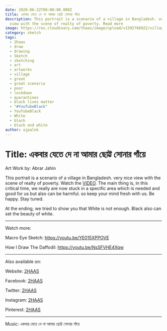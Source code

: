 ```yaml
---
date: 2020-06-22T00:00:00.000Z
title: একবার যেতে দে না আমার ছোট্ট সোনার গাঁয়ে
description: This portrait is a scenario of a village in Bangladesh. very nice
  view with the scene of realty of poverty. Read more
image: https://res.cloudinary.com/thaas/image/upload/v1592766922/village_temp_ekiqyd.jpg
category: sketch
tags:
  - 2haas
  - draw
  - drawing
  - Sketch
  - sketching
  - art
  - artworks
  - village
  - great
  - great scenario
  - poor
  - lockdown
  - quarantines
  - black lives matter
  - "#YouTubeBlack"
  - YouTubeBlack
  - White
  - black
  - black and white
author: ajpalok
---
```

# Title: একবার যেতে দে না আমার ছোট্ট সোনার গাঁয়ে  

Art Work by: Abrar Jahin 

This portrait is a scenario of a village in Bangladesh. very nice view with the scene of realty of poverty. Watch the <a href="https://youtu.be/CZdrRcEnWa8">VIDEO</a>.   The main thing is, in this critical time, we really are now stuck in a specific area which is needed and good for us but also can be harmful. so keep your mind fresh with us. Be happy. Stay tuned.  

At the ending, we tried to show you that White is not enough. Black also can set the beauty of white. 

- - -

Watch more:

Macro Eye Sketch: https://youtu.be/YE015XPPOVE

How I Draw The Daffodil: https://youtu.be/NsSFVHE4Xqw

- - -

Also available on:

Website: [2HAAS](https://2haas.ml/)  

Facebook: [2HAAS](https://facebook.com/2haas)  

Twitter: [2HAAS](https://twitter.com/2haas_ml)  

Instagram: [2HAAS](https://instagram.com/2haas.ml)  

Pinterest: [2HAAS](https://pinterest.com/2haas_ml)  

- - -

Music: একবার যেতে দে না আমার ছোট্ট সোনার গাঁয়ে